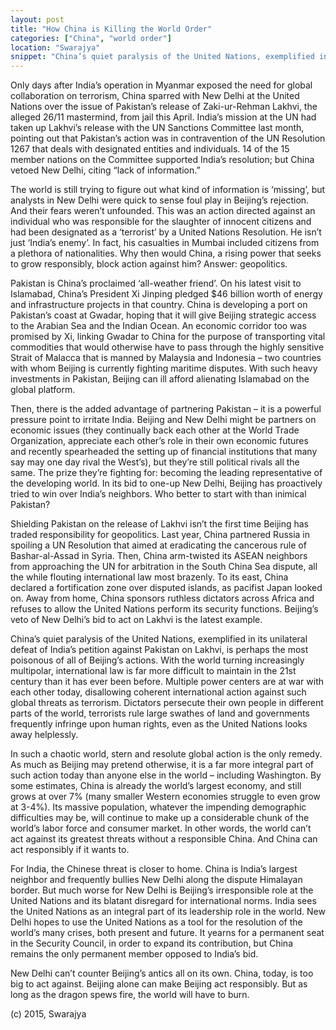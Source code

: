 ```yaml
---
layout: post
title: "How China is Killing the World Order"
categories: ["China", "world order"]
location: "Swarajya"
snippet: "China’s quiet paralysis of the United Nations, exemplified in its unilateral defeat of India’s petition against Pakistan on Lakhvi, is perhaps the most poisonous of all of Beijing’s actions. With the world turning increasingly multipolar, international law is far more difficult to maintain in the 21st century than it has ever been before. (Published in Swarajya)"
---
```


Only days after India’s operation in Myanmar exposed the need for global collaboration on terrorism, China sparred with New Delhi at the United Nations over the issue of Pakistan’s release of Zaki-ur-Rehman Lakhvi, the alleged 26/11 mastermind, from jail this April. India’s mission at the UN had taken up Lakhvi’s release with the UN Sanctions Committee last month, pointing out that Pakistan’s action was in contravention of the UN Resolution 1267 that deals with designated entities and individuals. 14 of the 15 member nations on the Committee supported India’s resolution; but China vetoed New Delhi, citing “lack of information.”

The world is still trying to figure out what kind of information is ‘missing’, but analysts in New Delhi were quick to sense foul play in Beijing’s rejection. And their fears weren’t unfounded. This was an action directed against an individual who was responsible for the slaughter of innocent citizens and had been designated as a ‘terrorist’ by a United Nations Resolution. He isn’t just ‘India’s enemy’. In fact, his casualties in Mumbai included citizens from a plethora of nationalities. Why then would China, a rising power that seeks to grow responsibly, block action against him? Answer: geopolitics.

Pakistan is China’s proclaimed ‘all-weather friend’. On his latest visit to Islamabad, China’s President Xi Jinping pledged $46 billion worth of energy and infrastructure projects in that country. China is developing a port on Pakistan’s coast at Gwadar, hoping that it will give Beijing strategic access to the Arabian Sea and the Indian Ocean. An economic corridor too was promised by Xi, linking Gwadar to China for the purpose of transporting vital commodities that would otherwise have to pass through the highly sensitive Strait of Malacca that is manned by Malaysia and Indonesia – two countries with whom Beijing is currently fighting maritime disputes. With such heavy investments in Pakistan, Beijing can ill afford alienating Islamabad on the global platform.

Then, there is the added advantage of partnering Pakistan – it is a powerful pressure point to irritate India. Beijing and New Delhi might be partners on economic issues (they continually back each other at the World Trade Organization, appreciate each other’s role in their own economic futures and recently spearheaded the setting up of financial institutions that many say may one day rival the West’s), but they’re still political rivals all the same. The prize they’re fighting for: becoming the leading representative of the developing world. In its bid to one-up New Delhi, Beijing has proactively tried to win over India’s neighbors. Who better to start with than inimical Pakistan?

Shielding Pakistan on the release of Lakhvi isn’t the first time Beijing has traded responsibility for geopolitics. Last year, China partnered Russia in spoiling a UN Resolution that aimed at eradicating the cancerous rule of Bashar-al-Assad in Syria. Then, China arm-twisted its ASEAN neighbors from approaching the UN for arbitration in the South China Sea dispute, all the while flouting international law most brazenly. To its east, China declared a fortification zone over disputed islands, as pacifist Japan looked on. Away from home, China sponsors ruthless dictators across Africa and refuses to allow the United Nations perform its security functions. Beijing’s veto of New Delhi’s bid to act on Lakhvi is the latest example.

China’s quiet paralysis of the United Nations, exemplified in its unilateral defeat of India’s petition against Pakistan on Lakhvi, is perhaps the most poisonous of all of Beijing’s actions. With the world turning increasingly multipolar, international law is far more difficult to maintain in the 21st century than it has ever been before. Multiple power centers are at war with each other today, disallowing coherent international action against such global threats as terrorism. Dictators persecute their own people in different parts of the world, terrorists rule large swathes of land and governments frequently infringe upon human rights, even as the United Nations looks away helplessly.

In such a chaotic world, stern and resolute global action is the only remedy. As much as Beijing may pretend otherwise, it is a far more integral part of such action today than anyone else in the world – including Washington. By some estimates, China is already the world’s largest economy, and still grows at over 7% (many smaller Western economies struggle to even grow at 3-4%). Its massive population, whatever the impending demographic difficulties may be, will continue to make up a considerable chunk of the world’s labor force and consumer market. In other words, the world can’t act against its greatest threats without a responsible China. And China can act responsibly if it wants to.

For India, the Chinese threat is closer to home. China is India’s largest neighbor and frequently bullies New Delhi along the dispute Himalayan border. But much worse for New Delhi is Beijing’s irresponsible role at the United Nations and its blatant disregard for international norms. India sees the United Nations as an integral part of its leadership role in the world. New Delhi hopes to use the United Nations as a tool for the resolution of the world’s many crises, both present and future. It yearns for a permanent seat in the Security Council, in order to expand its contribution, but China remains the only permanent member opposed to India’s bid.

New Delhi can’t counter Beijing’s antics all on its own. China, today, is too big to act against. Beijing alone can make Beijing act responsibly. But as long as the dragon spews fire, the world will have to burn.

(c) 2015, Swarajya
